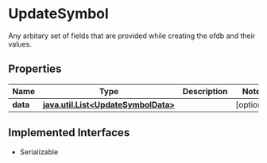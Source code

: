 

# UpdateSymbol

Any arbitary set of fields that are provided while creating the ofdb and their values.

## Properties

Name | Type | Description | Notes
------------ | ------------- | ------------- | -------------
**data** | [**java.util.List&lt;UpdateSymbolData&gt;**](UpdateSymbolData.md) |  |  [optional]


## Implemented Interfaces

* Serializable


